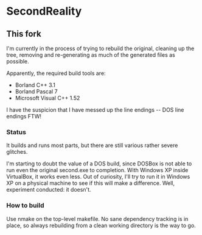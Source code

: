 # SecondReality

## This fork

I'm currently in the process of trying to rebuild the original, cleaning up the tree, removing and re-generating as much of the generated files as possible.

Apparently, the required build tools are:

* Borland C++ 3.1
* Borland Pascal 7
* Microsoft Visual C++ 1.52

I have the suspicion that I have messed up the line endings -- DOS line endings FTW!

### Status
It builds and runs most parts, but there are still various rather severe glitches.

I'm starting to doubt the value of a DOS build, since DOSBox is not able to run even the original second.exe to completion. With Windows XP inside VirtualBox, it works even less. Out of curiosity, I'll try to run it in Windows XP on a physical machine to see if this will make a difference. Well, experiment conducted: it doesn't.

### How to build
Use nmake on the top-level makefile. No sane dependency tracking is in place, so always rebuilding from a clean working directory is the way to go.
